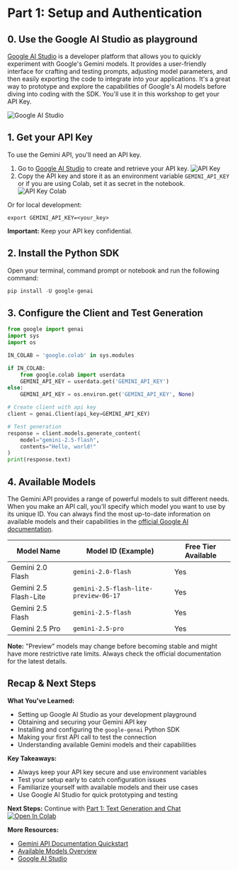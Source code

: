 
# Part 1: Setup and Authentication

## 0. Use the Google AI Studio as playground

[Google AI Studio](https://aistudio.google.com/) is a developer platform that allows you to quickly experiment with Google's Gemini models. It provides a user-friendly interface for crafting and testing prompts, adjusting model parameters, and then easily exporting the code to integrate into your applications. It's a great way to prototype and explore the capabilities of Google's AI models before diving into coding with the SDK. You'll use it in this workshop to get your API Key.

![Google AI Studio](https://github.com/markmcd/gemini-workshop/blob/main/assets/1-0-ai-studio.png?raw=1)

## 1. Get your API Key

To use the Gemini API, you'll need an API key.

1. Go to [Google AI Studio](https://aistudio.google.com/apikey) to create and retrieve your API key.
![API Key](https://github.com/markmcd/gemini-workshop/blob/main/assets/1-1-api-key.png?raw=1)
2. Copy the API key and store it as an environment variable `GEMINI_API_KEY` or if you are using Colab, set it as secret in the notebook.
![API Key Colab](https://github.com/markmcd/gemini-workshop/blob/main/assets/1-2-secrets.png?raw=1)

Or for local development:

```
export GEMINI_API_KEY=<your_key>
```

**Important:** Keep your API key confidential.

## 2. Install the Python SDK

Open your terminal, command prompt or notebook and run the following command:


```python
pip install -U google-genai
```

## 3. Configure the Client and Test Generation


```python
from google import genai
import sys
import os

IN_COLAB = 'google.colab' in sys.modules

if IN_COLAB:
    from google.colab import userdata
    GEMINI_API_KEY = userdata.get('GEMINI_API_KEY')
else:
    GEMINI_API_KEY = os.environ.get('GEMINI_API_KEY', None)

# Create client with api key
client = genai.Client(api_key=GEMINI_API_KEY)

# Test generation
response = client.models.generate_content(
    model="gemini-2.5-flash",
    contents="Hello, world!"
)
print(response.text)
```

## 4. Available Models

The Gemini API provides a range of powerful models to suit different needs. When you make an API call, you'll specify which model you want to use by its unique ID. You can always find the most up-to-date information on available models and their capabilities in the [official Google AI documentation](https://ai.google.dev/gemini-api/docs/models).


| Model Name                     | Model ID (Example)                    | Free Tier Available |
| ------------------------------ | ------------------------------------- | ------------------- | 
| Gemini 2.0 Flash               | `gemini-2.0-flash`                    | Yes                 | 
| Gemini 2.5 Flash-Lite          | `gemini-2.5-flash-lite-preview-06-17` | Yes                 | 
| Gemini 2.5 Flash               | `gemini-2.5-flash`                    | Yes                 | 
| Gemini 2.5 Pro                 | `gemini-2.5-pro`                      | Yes                 | 


**Note:** "Preview" models may change before becoming stable and might have more restrictive rate limits. Always check the official documentation for the latest details.

## Recap & Next Steps

**What You've Learned:**
- Setting up Google AI Studio as your development playground
- Obtaining and securing your Gemini API key
- Installing and configuring the `google-genai` Python SDK
- Making your first API call to test the connection
- Understanding available Gemini models and their capabilities

**Key Takeaways:**
- Always keep your API key secure and use environment variables
- Test your setup early to catch configuration issues
- Familiarize yourself with available models and their use cases
- Use Google AI Studio for quick prototyping and testing

**Next Steps:** Continue with [Part 1: Text Generation and Chat](./01-text-prompting.ipynb) [![Open In Colab](https://colab.research.google.com/assets/colab-badge.svg)](https://colab.research.google.com/github.com/markmcd/gemini-workshop/blob/main/01-text-prompting.ipynb)

**More Resources:**
- [Gemini API Documentation Quickstart](https://ai.google.dev/gemini-api/docs/quickstart?lang=python)
- [Available Models Overview](https://ai.google.dev/gemini-api/docs/models)
- [Google AI Studio](https://aistudio.google.com/)
